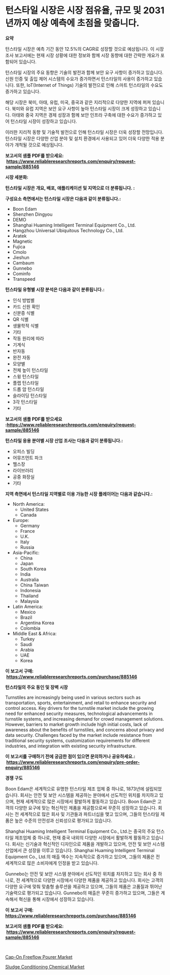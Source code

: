 <p><h1>턴스타일 시장은 시장 점유율, 규모 및 2031년까지 예상 예측에 초점을 맞춥니다.</h1></p><p><strong>요약</strong></p>
<p><p>턴스타일 시장은 예측 기간 동안 12.5%의 CAGR로 성장할 것으로 예상됩니다. 이 시장 조사 보고서에는 현재 시장 상황에 대한 정보와 함께 시장 동향에 대한 간략한 개요가 포함되어 있습니다.</p><p>턴스타일 시장의 주요 동향은 기술의 발전과 함께 보안 요구 사항이 증가하고 있습니다. 신원 인증 및 출입 제어 시스템의 수요가 증가하면서 턴스타일의 사용이 증가하고 있습니다. 또한, IoT(Internet of Things) 기술의 발전으로 인해 스마트 턴스타일의 수요도 증가하고 있습니다.</p><p>해당 시장은 북미, 아태, 유럽, 미국, 중국과 같은 지리적으로 다양한 지역에 퍼져 있습니다. 북미와 유럽 지역은 보안 요구 사항이 높아 턴스타일 시장이 크게 성장하고 있습니다. 아태와 중국 지역은 경제 성장과 함께 보안 인프라 구축에 대한 수요가 증가하고 있어 턴스타일 시장이 성장하고 있습니다.</p><p>이러한 지리적 동향 및 기술적 발전으로 인해 턴스타일 시장은 더욱 성장할 전망입니다. 턴스타일 시장은 다양한 산업 분야 및 설치 환경에서 사용되고 있어 더욱 다양한 적용 분야가 개척될 것으로 예상됩니다.</p></p>
<p><strong>보고서의 샘플 PDF를 받으세요: &nbsp;<a href="https://www.reliableresearchreports.com/enquiry/request-sample/885146">https://www.reliableresearchreports.com/enquiry/request-sample/885146</a></strong></p>
<p><strong>시장 세분화:</strong></p>
<p><strong> 턴스타일 시장은 개요, 배포, 애플리케이션 및 지역으로 더 분류됩니다. :</strong></p>
<p><strong>구성요소 측면에서는 턴스타일 시장은 다음과 같이 분류됩니다.:</strong></p>
<p><ul><li>Boon Edam</li><li>Shenzhen Dingyou</li><li>DEMO</li><li>Shanghai Huaming Intelligent Terminal Equipment Co., Ltd.</li><li>Hangzhou Universal Ubiquitous Technology Co., Ltd.</li><li>Aratek</li><li>Magnetic</li><li>Fujica</li><li>Cmolo</li><li>Jieshun</li><li>Cambaum</li><li>Gunnebo</li><li>Cominfo</li><li>Transpeed</li></ul></p>
<p><strong> 턴스타일 유형별 시장 분석은 다음과 같이 분류됩니다.:</strong></p>
<p><ul><li>인식 방법별</li><li>카드 신원 확인</li><li>신분증 식별</li><li>QR 식별</li><li>생물학적 식별</li><li>기타</li><li>작동 원리에 따라</li><li>기계식</li><li>반자동</li><li>완전 자동</li><li>모양별</li><li>전체 높이 턴스타일</li><li>스윙 턴스타일</li><li>플랩 턴스타일</li><li>드롭 암 턴스타일</li><li>슬라이딩 턴스타일</li><li>3각 턴스타일</li><li>기타</li></ul></p>
<p><strong>보고서의 샘플 PDF를 받으세요 :<a href="https://www.reliableresearchreports.com/enquiry/request-sample/885146">https://www.reliableresearchreports.com/enquiry/request-sample/885146</a></strong></p>
<p><strong> 턴스타일 응용 분야별 시장 산업 조사는 다음과 같이 분류됩니다.:</strong></p>
<p><ul><li>오피스 빌딩</li><li>어뮤즈먼트 파크</li><li>헬스장</li><li>라이브러리</li><li>공중 화장실</li><li>기타</li></ul></p>
<p><strong>지역 측면에서 턴스타일 지역별로 이용 가능한 시장 플레이어는 다음과 같습니다.:</strong></p>
<p><ul>
    <li>
        North America:
        <ul>
            <li>United States</li>
            <li>Canada</li>
        </ul>
    </li>
    <li>
        Europe:
        <ul>
            <li>Germany</li>
            <li>France</li>
            <li>U.K.</li>
            <li>Italy</li>
            <li>Russia</li>
        </ul>
    </li>
    <li>
        Asia-Pacific:
        <ul>
            <li>China</li>
            <li>Japan</li>
            <li>South Korea</li>
            <li>India</li>
            <li>Australia</li>
            <li>China Taiwan</li>
            <li>Indonesia</li>
            <li>Thailand</li>
            <li>Malaysia</li>
        </ul>
    </li>
    <li>
        Latin America:
        <ul>
            <li>Mexico</li>
            <li>Brazil</li>
            <li>Argentina Korea</li>
            <li>Colombia</li>
        </ul>
    </li>
    <li>
        Middle East & Africa:
        <ul>
            <li>Turkey</li>
            <li>Saudi</li>
            <li>Arabia</li>
            <li>UAE</li>
            <li>Korea</li>
        </ul>
    </li>
    </ul></p>
<p><strong>이 보고서 구매: &nbsp;<a href="https://www.reliableresearchreports.com/purchase/885146">https://www.reliableresearchreports.com/purchase/885146</a></strong></p>
<p><strong>턴스타일의 주요 동인 및 장벽 시장</strong></p>
<p><p>Turnstiles are increasingly being used in various sectors such as transportation, sports, entertainment, and retail to enhance security and control access. Key drivers for the turnstile market include the growing need for enhanced security measures, technological advancements in turnstile systems, and increasing demand for crowd management solutions. However, barriers to market growth include high initial costs, lack of awareness about the benefits of turnstiles, and concerns about privacy and data security. Challenges faced by the market include resistance from traditional security systems, customization requirements for different industries, and integration with existing security infrastructure.</p></p>
<p><strong>이 보고서를 구매하기 전에 궁금한 점이 있으면 문의하거나 공유하세요.: &nbsp;<a href="https://www.reliableresearchreports.com/enquiry/pre-order-enquiry/885146">https://www.reliableresearchreports.com/enquiry/pre-order-enquiry/885146</a></strong></p>
<p><strong>경쟁 구도</strong></p>
<p><p>Boon Edam은 세계적으로 유명한 턴스타일 제조 업체 중 하나로, 1873년에 설립되었습니다. 회사는 안전 및 보안 시스템을 제공하는 분야에서 선도적인 위치를 차지하고 있으며, 현재 세계적으로 많은 시장에서 활발하게 활동하고 있습니다. Boon Edam은 고객의 다양한 요구에 맞는 혁신적인 제품을 제공함으로써 꾸준히 성장하고 있습니다. 회사는 전 세계적으로 많은 회사 및 기관들과 파트너십을 맺고 있으며, 그들의 턴스타일 제품은 높은 수준의 안전성과 신뢰성으로 평가되고 있습니다.</p><p>Shanghai Huaming Intelligent Terminal Equipment Co., Ltd.는 중국의 주요 턴스타일 제조업체 중 하나로, 현재 중국 내외의 다양한 시장에서 활발하게 활동하고 있습니다. 회사는 신기술과 혁신적인 디자인으로 제품을 개발하고 있으며, 안전 및 보안 시스템 산업에서 큰 성장을 이루고 있습니다. Shanghai Huaming Intelligent Terminal Equipment Co., Ltd.의 매출 액수는 지속적으로 증가하고 있으며, 그들의 제품은 전 세계적으로 많은 소비자에게 인정을 받고 있습니다.</p><p>Gunnebo는 안전 및 보안 시스템 분야에서 선도적인 위치를 차지하고 있는 회사 중 하나로, 전 세계적으로 다양한 시장에서 다양한 제품을 제공하고 있습니다. 회사는 고객의 다양한 요구에 맞춰 맞춤형 솔루션을 제공하고 있으며, 그들의 제품은 고품질과 뛰어난 기술력으로 평가되고 있습니다. Gunnebo의 매출은 꾸준히 증가하고 있으며, 그들은 계속해서 혁신을 통해 시장에서 성장하고 있습니다.</p></p>
<p><strong>이 보고서 구매: &nbsp; <a href="https://www.reliableresearchreports.com/purchase/885146">https://www.reliableresearchreports.com/purchase/885146</a></strong></p>
<p><strong>보고서의 샘플 PDF를 받으세요: &nbsp;<a href="https://www.reliableresearchreports.com/enquiry/request-sample/885146">https://www.reliableresearchreports.com/enquiry/request-sample/885146</a></strong><strong></strong></p>
<p>&nbsp;</p>
<p><p><a href="https://picayune-night-cbd.notion.site/Cap-On-Freeflow-Pourer-Market-Research-Report-The-Key-To-Successful-Business-Strategy-Forecasted-fo-1af76026e00741778470e860b1d12a40">Cap-On Freeflow Pourer Market</a></p><p><a href="https://github.com/Hazelklievgspy6vdcsmu106w/Market-Research-Report-List-1/blob/main/sludge-conditioning-chemical-market.md">Sludge Conditioning Chemical Market</a></p></p>